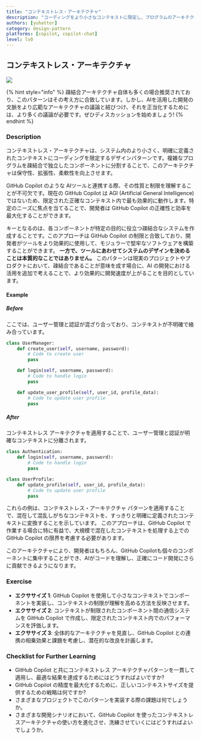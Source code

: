 ```yaml
---
title: "コンテキストレス・アーキテクチャ"
description: "コーディングをより小さなコンテキストに限定し、プログラムのアーキテクチャを疎結合にする"
authors: [yuhattor] 
category: design-pattern
platforms: [copilot, copilot-chat]
level: lv0
---
```


## コンテキストレス・アーキテクチャ

[<img src="https://img.shields.io/badge/Lv0-Pattern_Idea-blueviolet">](https://github.com/orgs/AI-Native-Development/projects/1/)

{% hint style="info" %}
疎結合アーキテクチャ自体も多くの場合推奨されており、このパターンはその考え方に合致しています。しかし、AIを活用した開発の文脈をより広範なアーキテクチャの議論と結びつけ、それを正当化するためには、より多くの議論が必要です。ぜひディスカッションを始めましょう!
{% endhint %}

### Description

コンテキストレス・アーキテクチャは、システム内のより小さく、明確に定義されたコンテキストにコーディングを限定するデザインパターンです。複雑なプログラムを疎結合で独立したコンポーネントに分割することで、このアーキテクチャは保守性、拡張性、柔軟性を向上させます。

GitHub Copilot のような AIツールと連携する際、その性質と制限を理解することが不可欠です。現在の GitHub Copilot は AGI (Artificial General Intelligence) ではないため、限定された正確なコンテキスト内で最も効果的に動作します。特定のニーズに焦点を当てることで、開発者は GitHub Copilot の正確性と効率を最大化することができます。

キーとなるのは、各コンポーネントが特定の目的に役立つ疎結合なシステムを作成することです。このアプローチは GitHub Copilot の制限と合致しており、開発者がツールをより効果的に使用して、モジュラーで堅牢なソフトウェアを構築することができます。
**一方で、ツールにあわせてシステムのデザインを決めることは本質的なことではありません。**
このパターンは現実のプロジェクトやプロダクトにおいて、疎結合であることが意味を成す場合に、AI の開発における活用を追加で考えることで、より効果的に開発速度が上がることを目的としています。

#### Example

##### Before

ここでは、ユーザー管理と認証が混ざり合っており、コンテキストが不明確で絡み合っています。

```python
class UserManager:
    def create_user(self, username, password):
        # Code to create user
        pass

    def login(self, username, password):
        # Code to handle login
        pass

    def update_user_profile(self, user_id, profile_data):
        # Code to update user profile
        pass
```

##### After

コンテキストレス アーキテクチャを適用することで、ユーザー管理と認証が明確なコンテキストに分離されます。

```python
class Authentication:
    def login(self, username, password):
        # Code to handle login
        pass

class UserProfile:
    def update_profile(self, user_id, profile_data):
        # Code to update user profile
        pass
```

これらの例は、コンテキストレス・アーキテクチャ パターンを適用することで、混在して混乱しがちなコンテキストを、すっきりと明確に定義されたコンテキストに変換することを示しています。
このアプローチは、GitHub Copilot で作業する場合に特に有益で、大規模で混在したコンテキストを処理する上でのGitHub Copilot の限界を考慮する必要があります。

このアーキテクチャにより、開発者はもちろん、GitHub Copilotも個々のコンポーネントに集中することができ、AIがコードを理解し、正確にコード開発にさらに貢献できるようになります。

### Exercise

- **エクササイズ 1**: GitHub Copilot を使用して小さなコンテキストでコンポーネントを実装し、コンテキストの制限が理解を高める方法を反映させます。
- **エクササイズ 2**: コンテキストが制限されたコンポーネント間の通信システムを GitHub Copilot で作成し、限定されたコンテキスト内でのパフォーマンスを評価します。
- **エクササイズ 3**: 全体的なアーキテクチャを見直し、GitHub Copilot との連携の相乗効果と課題を考慮し、潜在的な改良を計画します。

### Checklist for Further Learning

- GitHub Copilot と共にコンテキストレス アーキテクチャパターンを一貫して適用し、最適な結果を達成するためにはどうすればよいですか?
- GitHub Copilot の精度を最大化するために、正しいコンテキストサイズを提供するための戦略は何ですか?
- さまざまなプロジェクトでこのパターンを実装する際の課題は何でしょうか。
- さまざまな開発シナリオにおいて、GitHub Copilot を使ったコンテキストレスアーキテクチャの使い方を進化させ、洗練させていくにはどうすればよいでしょうか。
